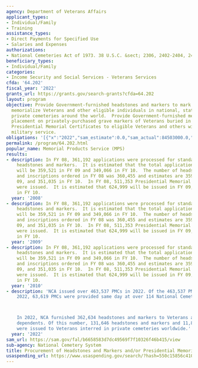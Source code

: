 ```yaml
---
agency: Department of Veterans Affairs
applicant_types:
- Individual/Family
- Training
assistance_types:
- Direct Payments for Specified Use
- Salaries and Expenses
authorizations:
- National Cemeteries Act of 1973. 38 U.S.C. &sect; 2306, 2402-2404, 2411.
beneficiary_types:
- Individual/Family
categories:
- Income Security and Social Services - Veterans Services
cfda: '64.202'
fiscal_year: '2022'
grants_url: https://grants.gov/search-grants?cfda=64.202
layout: program
objective: Provide Government-furnished headstones and markers to mark the grave or
  memorialize Veterans and other eligible individuals in national, state/tribal, or
  private cemeteries around the world.  Provide Government-furnished medallions for
  placement on privately-purchased grave markers of Veterans buried in private cemeteries.  Provide
  Presidential Memorial Certificates to eligible Veterans and others with qualifying
  military service.
obligations: '[{"x":"2022","sam_estimate":0.0,"sam_actual":84503000.0,"usa_spending_actual":0.0},{"x":"2023","sam_estimate":90147000.0,"sam_actual":0.0,"usa_spending_actual":0.0},{"x":"2024","sam_estimate":81973000.0,"sam_actual":0.0,"usa_spending_actual":0.0}]'
permalink: /program/64.202.html
popular_name: Memorial Products Service (MPS)
results:
- description: In FY 08, 361,192 applications were processed for standard government
    headstones and markers.  It is estimated that the total applications processed
    will be 359,521 in FY 09 and 349,066 in FY 10.  The number of headstones, markers
    and inscriptions ordered in FY 08 was 360,455 and estimates are 359,896 in FY
    09, and 351,035 in FY 10.  In FY 08, 511,353 Presidential Memorial Certificates
    were issued.  It is estimated that 624,999 will be issued in FY 09, and 622,024
    in FY 10.
  year: '2008'
- description: In FY 08, 361,192 applications were processed for standard government
    headstones and markers.  It is estimated that the total applications processed
    will be 359,521 in FY 09 and 349,066 in FY 10.  The number of headstones, markers
    and inscriptions ordered in FY 08 was 360,455 and estimates are 359,896 in FY
    09, and 351,035 in FY 10.  In FY 08, 511,353 Presidential Memorial Certificates
    were issued.  It is estimated that 624,999 will be issued in FY 09, and 622,024
    in FY 10.
  year: '2009'
- description: In FY 08, 361,192 applications were processed for standard government
    headstones and markers.  It is estimated that the total applications processed
    will be 359,521 in FY 09 and 349,066 in FY 10.  The number of headstones, markers
    and inscriptions ordered in FY 08 was 360,455 and estimates are 359,896 in FY
    09, and 351,035 in FY 10.  In FY 08, 511,353 Presidential Memorial Certificates
    were issued.  It is estimated that 624,999 will be issued in FY 09, and 622,024
    in FY 10.
  year: '2010'
- description: 'NCA issued over 463,537 PMCs in 2022. Of the 463,537 PMCs issued in
    2022, 63,619 PMCs were provided same day at over 114 National Cemeteries.



    In 2022, NCA furnished 362,634 headstones and markers to Veterans and eligible
    dependents. Of this number, 131,646 headstones and markers and 11,814 medallions
    were issued to Veterans interred in private cemeteries worldwide.'
  year: '2022'
sam_url: https://sam.gov/fal/b6658583d7dc49569f7f10326f46b415/view
sub-agency: National Cemetery System
title: Procurement of Headstones and Markers and/or Presidential Memorial Certificates
usaspending_url: https://www.usaspending.gov/search/?hash=550c15856c410d037b65ec1b7e5da99d
---
```

